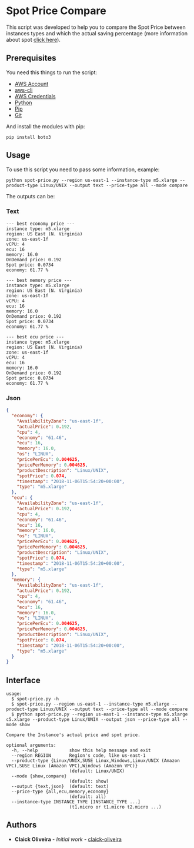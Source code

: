 # Spot Price Compare

This script was developed to help you to compare the Spot Price between instances types and which the actual saving percentage (more information about spot [click here](https://aws.amazon.com/ec2/spot/)).

## Prerequisites

You need this things to run the script:

* [AWS Account](https://aws.amazon.com/)
* [aws-cli](https://aws.amazon.com/cli/)
* [AWS Credentials](https://docs.aws.amazon.com/general/latest/gr/aws-sec-cred-types.html#access-keys-and-secret-access-keys)
* [Python](https://www.python.org/)
* [Pip](https://pypi.org/project/pip/)
* [Git](https://git-scm.com/)

And install the modules with pip:

```
pip install boto3
```

## Usage

To use this script you need to pass some information, example:

```
python spot-price.py --region us-east-1 --instance-type m5.xlarge --product-type Linux/UNIX --output text --price-type all --mode compare
```

The outputs can be:

### Text

```
--- best economy price ---
instance type: m5.xlarge
region: US East (N. Virginia)
zone: us-east-1f
vCPU: 4
ecu: 16
memory: 16.0
OnDemand price: 0.192
Spot price: 0.0734
economy: 61.77 %

--- best memory price ---
instance type: m5.xlarge
region: US East (N. Virginia)
zone: us-east-1f
vCPU: 4
ecu: 16
memory: 16.0
OnDemand price: 0.192
Spot price: 0.0734
economy: 61.77 %

--- best ecu price ---
instance type: m5.xlarge
region: US East (N. Virginia)
zone: us-east-1f
vCPU: 4
ecu: 16
memory: 16.0
OnDemand price: 0.192
Spot price: 0.0734
economy: 61.77 %
```

### Json

```json
{
  "economy": {
    "AvailabilityZone": "us-east-1f",
    "actualPrice": 0.192,
    "cpu": 4,
    "economy": "61.46",
    "ecu": 16,
    "memory": 16.0,
    "os": "LINUX",
    "pricePerEcu": 0.004625,
    "pricePerMemory": 0.004625,
    "productDescription": "Linux/UNIX",
    "spotPrice": 0.074,
    "timestamp": "2018-11-06T15:54:20+00:00",
    "type": "m5.xlarge"
  },
  "ecu": {
    "AvailabilityZone": "us-east-1f",
    "actualPrice": 0.192,
    "cpu": 4,
    "economy": "61.46",
    "ecu": 16,
    "memory": 16.0,
    "os": "LINUX",
    "pricePerEcu": 0.004625,
    "pricePerMemory": 0.004625,
    "productDescription": "Linux/UNIX",
    "spotPrice": 0.074,
    "timestamp": "2018-11-06T15:54:20+00:00",
    "type": "m5.xlarge"
  },
  "memory": {
    "AvailabilityZone": "us-east-1f",
    "actualPrice": 0.192,
    "cpu": 4,
    "economy": "61.46",
    "ecu": 16,
    "memory": 16.0,
    "os": "LINUX",
    "pricePerEcu": 0.004625,
    "pricePerMemory": 0.004625,
    "productDescription": "Linux/UNIX",
    "spotPrice": 0.074,
    "timestamp": "2018-11-06T15:54:20+00:00",
    "type": "m5.xlarge"
  }
}
```

## Interface

```
usage:
  $ spot-price.py -h
  $ spot-price.py --region us-east-1 --instance-type m5.xlarge --product-type Linux/UNIX --output text --price-type all --mode compare
  $ python spot-price.py --region us-east-1 --instance-type m5.xlarge c5.xlarge --product-type Linux/UNIX --output json --price-type all --mode show

Compare the Instance's actual price and spot price.

optional arguments:
  -h, --help            show this help message and exit
  --region REGION       Region's code, like us-east-1
  --product-type {Linux/UNIX,SUSE Linux,Windows,Linux/UNIX (Amazon VPC),SUSE Linux (Amazon VPC),Windows (Amazon VPC)}
                        (default: Linux/UNIX)
  --mode {show,compare}
                        (default: show)
  --output {text,json}  (default: text)
  --price-type {all,ecu,memory,economy}
                        (default: all)
  --instance-type INSTANCE_TYPE [INSTANCE_TYPE ...]
                        (t1.micro or t1.micro t2.micro ...)
```

## Authors

* **Claick Oliveira** - *Initial work* - [claick-oliveira](https://github.com/claick-oliveira)